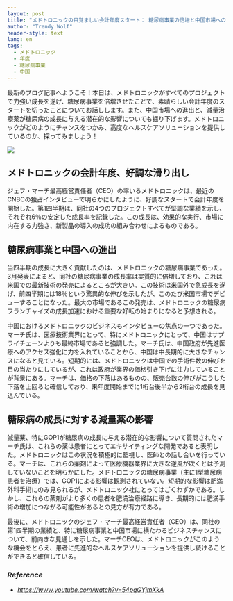 ```yaml
---
layout: post
title: "メドトロニックの目覚ましい会計年度スタート： 糖尿病事業の倍増と中国市場への進出 "
author: "Trendy Wolf"
header-style: text
lang: en
tags:
  - メドトロニック
  - 年度
  - 糖尿病事業
  - 中国
---
```


最新のブログ記事へようこそ！本日は、メドトロニックがすべてのプロジェクトで力強い成長を遂げ、糖尿病事業を倍増させたことで、素晴らしい会計年度のスタートを切ったことについてお話しします。また、中国市場への進出と、減量治療薬が糖尿病の成長に与える潜在的な影響についても掘り下げます。メドトロニックがどのようにチャンスをつかみ、高度なヘルスケアソリューションを提供しているのか、探ってみましょう！

<img
    src="https://i.ytimg.com/vi/54pqGYjmXkA/hqdefault.jpg"
/>






## メドトロニックの会計年度、好調な滑り出し

ジェフ・マーチ最高経営責任者（CEO）の率いるメドトロニックは、最近のCNBCの独占インタビューで明らかにしたように、好調なスタートで会計年度を開始した。第1四半期は、同社の4つのプロジェクトすべてが堅調な業績を示し、それぞれ6％の安定した成長率を記録した。この成長は、効果的な実行、市場に内在する力強さ、新製品の導入の成功の組み合わせによるものである。 



## 糖尿病事業と中国への進出

当四半期の成長に大きく貢献したのは、メドトロニックの糖尿病事業であった。3月発表によると、同社の糖尿病事業の成長率は実質的に倍増しており、これは米国での最新技術の発売によるところが大きい。この技術は米国外で急成長を遂げ、前四半期には18％という驚異的な伸びを示したが、このたび米国市場でデビューすることになった。最大の市場であるこの発売は、メドトロニックの糖尿病フランチャイズの成長加速における重要な好転の始まりになると予想される。

中国におけるメドトロニックのビジネスもインタビューの焦点の一つであった。マーチ氏は、医療技術業界にとって、特にメドトロニックにとって、中国はサプライチェーンよりも最終市場であると強調した。マーチ氏は、中国政府が先進医療へのアクセス強化に力を入れていることから、中国は中長期的に大きなチャンスになると見ている。短期的には、メドトロニックは中国での手術件数の伸びを目の当たりにしているが、これは政府が業界の価格引き下げに注力していることが背景にある。マーチは、価格の下落はあるものの、販売台数の伸びがこうした下落を上回ると確信しており、来年度開始までに1桁台後半から2桁台の成長を見込んでいる。



## 糖尿病の成長に対する減量薬の影響

減量薬、特にGOP1が糖尿病の成長に与える潜在的な影響について質問されたマーチ氏は、これらの薬は患者にとってエキサイティングな開発であると表明した。メドトロニックはこの状況を積極的に監視し、医師との話し合いを行っている。マーチは、これらの薬剤によって医療機器業界に大きな逆風が吹くとは予測していないことを明らかにした。メドトロニックの糖尿病事業（主に1型糖尿病患者を治療）では、GOP1による影響は観測されていない。短期的な影響は肥満外科手術にのみ見られるが、メドトロニック社にとってはごくわずかである。しかし、これらの薬剤がより多くの患者を肥満治療経路に導き、長期的には肥満手術の増加につながる可能性があるとの見方が有力である。

最後に、メドトロニックのジェフ・マーチ最高経営責任者（CEO）は、同社の第1四半期の業績と、特に糖尿病事業と中国市場に横たわるビジネスチャンスについて、前向きな見通しを示した。マーチCEOは、メドトロニックがこのような機会をとらえ、患者に先進的なヘルスケアソリューションを提供し続けることができると確信している。


### _Reference_
- _https://www.youtube.com/watch?v=54pqGYjmXkA_


